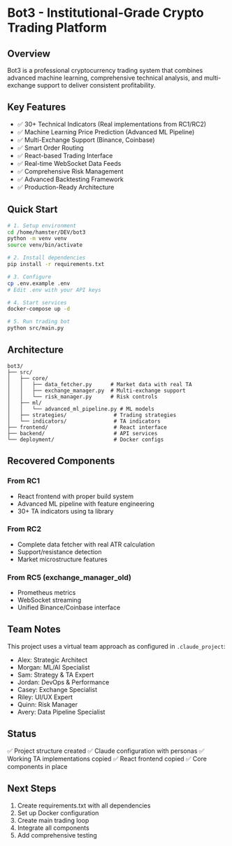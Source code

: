 # Bot3 - Institutional-Grade Crypto Trading Platform

## Overview
Bot3 is a professional cryptocurrency trading system that combines advanced machine learning, comprehensive technical analysis, and multi-exchange support to deliver consistent profitability.

## Key Features
- ✅ 30+ Technical Indicators (Real implementations from RC1/RC2)
- ✅ Machine Learning Price Prediction (Advanced ML Pipeline)
- ✅ Multi-Exchange Support (Binance, Coinbase)
- ✅ Smart Order Routing
- ✅ React-based Trading Interface
- ✅ Real-time WebSocket Data Feeds
- ✅ Comprehensive Risk Management
- ✅ Advanced Backtesting Framework
- ✅ Production-Ready Architecture

## Quick Start

```bash
# 1. Setup environment
cd /home/hamster/DEV/bot3
python -m venv venv
source venv/bin/activate

# 2. Install dependencies
pip install -r requirements.txt

# 3. Configure
cp .env.example .env
# Edit .env with your API keys

# 4. Start services
docker-compose up -d

# 5. Run trading bot
python src/main.py
```

## Architecture

```
bot3/
├── src/
│   ├── core/
│   │   ├── data_fetcher.py      # Market data with real TA
│   │   ├── exchange_manager.py  # Multi-exchange support
│   │   └── risk_manager.py      # Risk controls
│   ├── ml/
│   │   └── advanced_ml_pipeline.py # ML models
│   ├── strategies/               # Trading strategies
│   └── indicators/               # TA indicators
├── frontend/                     # React interface
├── backend/                      # API services
└── deployment/                   # Docker configs
```

## Recovered Components

### From RC1
- React frontend with proper build system
- Advanced ML pipeline with feature engineering
- 30+ TA indicators using ta library

### From RC2
- Complete data fetcher with real ATR calculation
- Support/resistance detection
- Market microstructure features

### From RC5 (exchange_manager_old)
- Prometheus metrics
- WebSocket streaming
- Unified Binance/Coinbase interface

## Team Notes

This project uses a virtual team approach as configured in `.claude_project`:
- Alex: Strategic Architect
- Morgan: ML/AI Specialist
- Sam: Strategy & TA Expert
- Jordan: DevOps & Performance
- Casey: Exchange Specialist
- Riley: UI/UX Expert
- Quinn: Risk Manager
- Avery: Data Pipeline Specialist

## Status

✅ Project structure created
✅ Claude configuration with personas
✅ Working TA implementations copied
✅ React frontend copied
✅ Core components in place

## Next Steps

1. Create requirements.txt with all dependencies
2. Set up Docker configuration
3. Create main trading loop
4. Integrate all components
5. Add comprehensive testing
